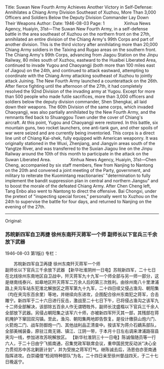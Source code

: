 Title: Suwan New Fourth Army Achieves Another Victory in Self-Defense: Annihilates a Chiang Army Division Southeast of Xuzhou, More Than 3,000 Officers and Soldiers Below the Deputy Division Commander Lay Down Their Weapons
Author:
Date: 1946-08-03
Page: 1
　　
　　Xinhua News Agency, Huaiyin, 31st—The Suwan New Fourth Army, in a self-defense battle in the area southeast of Xuzhou on the northern front on the 27th, annihilated an entire division of the Chiang Army's 99th Corps and part of another division. This is the third victory after annihilating more than 20,000 Chiang Army soldiers in the Taixing and Rugao areas on the southern front. The Chiang Army's 99th Corps, advancing from Jiagou Station on the Jinpu Railway, 80 miles south of Xuzhou, eastward to the Huaibei Liberated Area, continued to invade Yugou and Chaoyangji (both more than 100 miles east of Jiagou) on the 24th, and continued to attack eastward, attempting to coordinate with the Chiang Army attacking southeast of Xuzhou to jointly attack Juining. The New Fourth Army launched a counterattack on the 26th. After fierce fighting until the afternoon of the 27th, it had completely resolved the 92nd Division of the invading army at Yugou. Except for more than 500 people who made futile sacrifices, more than 3,000 officers and soldiers below the deputy division commander, Shen Shengkai, all laid down their weapons. The 60th Division of the same corps, which invaded Chaoyangji, was also partially annihilated by the New Fourth Army, and the remnants fled back to Shuanggou Town under the cover of Chiang's aircraft. At this point, Yugou and Chaoyangji were restored. In this battle, six mountain guns, two rocket launchers, one anti-tank gun, and other spoils of war were seized and are currently being inventoried. This corps is a direct line unit of Chiang Kai-shek, fully equipped with American weaponry. It was originally stationed in the Wuxi, Zhenjiang, and Jiangyin areas south of the Yangtze River, and was transferred to the Suxian Jiagou line on the Jinpu Railway around the 10th of this month to participate in the attack on the Suwan Liberated Area.
　　
　　Xinhua News Agency, Huaiyin, 31st—Chen Cheng, accompanied by six staff members, flew from Nanjing to Nantong on the 20th and convened a joint meeting of the Party, government, and military to reiterate the Kuomintang reactionaries' "determination to fully implement the bandit suppression plan in central and northern Jiangsu" and to boost the morale of the defeated Chiang Army. After Chen Cheng left, Tang Enbo also went to Nantong to direct the offensive. Bai Chongxi, under the pretext of "inspecting special forces," personally went to Xuzhou on the 24th to supervise the battle for four days, and returned to Nanjing on the evening of the 27th.



<hr /> 

Original: 


### 苏皖新四军自卫再捷  徐州东南歼灭蒋军一个师  副师长以下官兵三千余放下武器

1946-08-03
第1版()
专栏：

　　苏皖新四军自卫再捷
    徐州东南歼灭蒋军一个师     
    副师长以下官兵三千余放下武器
    【新华社淮阴卅一日电】苏皖新四军，二十七日在北线徐州东南地区自卫战中，歼灭蒋军九十九军一个师全部与另一师一部分，这是继南线泰兴、如皋地区歼灭蒋军二万余人后的第三次胜利。由徐州南八十里津浦路上夹沟车站东犯淮北解放区之蒋军第九十九军，二十四日续又侵占渔沟、朝阳集（均在夹沟东百余里）等地，并继续向东进攻，企图配合徐州东南犯之蒋军，合击雎宁。新四军于二十六日进行反击，激战至二十七日下午，已将侵占渔沟之该军九十二师全部解决，该部除五百余人作无谓牺牲外，副师长沈盛楷以下官兵三千余人全部放下武器。另侵占朝阳集之该军六十师，亦被新四军歼灭其一部，其残部在蒋机掩护下窜回双沟镇。至此，渔沟、朝阳集两地即告恢复。是役计缴获山炮六门、火箭炮二门、战车防御炮一门、其他战利品正清查中。按该军为蒋介石嫡系部队，全部美械装备，原驻江南无锡、镇江、江阴一带，于本月十日左右调来津浦路宿县夹沟一线，参加进攻苏皖解放区。
    【新华社淮阴三十一日电】陈诚偕随员等一行六人，于二十日由宁飞抵南通，召集党政军联席会议，重申国民党反动派“决心全力贯彻苏中苏北剿匪计划”，并为受挫之蒋军打气。继陈诚去后，汤恩伯亦至南通指挥进攻。白崇禧借“检阅特种部队”为名，二十四日亲至徐州督战四天，于二十七日晚返宁。
